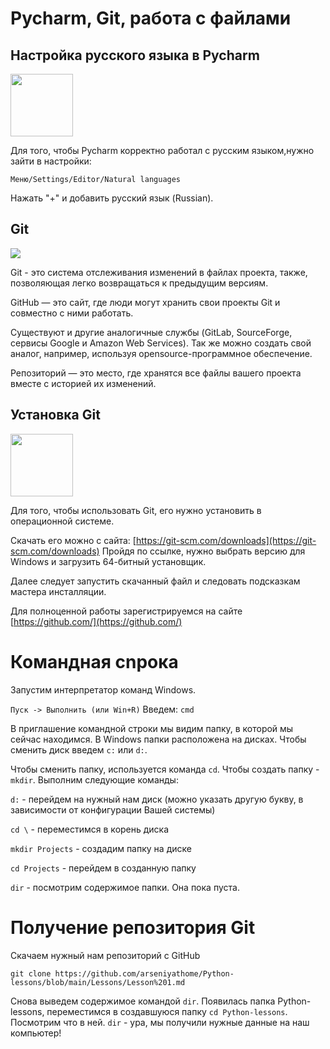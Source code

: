 # Pycharm, Git, работа с файлами
## Настройка русского языка в Pycharm
<img src="https://seeklogo.com/images/P/pycharm-edu-logo-73119B2E09-seeklogo.com.png" height="100">

Для того, чтобы Pycharm корректно работал с русским языком,нужно зайти в настройки:

`Меню/Settings/Editor/Natural languages`

Нажать "+" и добавить русский язык (Russian).

## Git
![](https://git-scm.com/images/logo@2x.png)

Git - это система отслеживания изменений в файлах проекта, также, позволяющая легко возвращаться к предыдущим версиям.

GitHub — это сайт, где люди могут хранить свои проекты Git и совместно с ними работать.

Существуют и другие аналогичные службы (GitLab, SourceForge, сервисы Google и Amazon Web Services). Так же можно создать свой аналог, например, используя opensource-программное обеспечение.

Репозиторий — это место, где хранятся все файлы вашего проекта вместе с историей их изменений.
## Установка Git
<img src="https://miro.medium.com/v2/resize:fit:720/format:webp/1*TED4KCpZQSN870Zsmi4Fvw.png" height="100">

Для того, чтобы использовать Git, его нужно установить в операционной системе.

Скачать его можно с сайта:
[https://git-scm.com/downloads](https://git-scm.com/downloads)
Пройдя по ссылке, нужно выбрать версию для Windows и загрузить 64-битный установщик.

Далее следует запустить скачанный файл и следовать подсказкам мастера инсталляции.

Для полноценной работы зарегистрируемся на сайте [https://github.com/](https://github.com/)

# Командная сnрока
Запустим интерпретатор команд Windows. 

`Пуск -> Выполнить (или Win+R)`
Введем:
`cmd`

В приглашение командной строки мы видим папку, в которой мы сейчас находимся. В Windows папки расположена на дисках. Чтобы сменить диск введем `c:` или `d:`.

Чтобы сменить папку, используется команда `cd`. Чтобы создать папку - `mkdir`. Выполним следующие команды:

`d:` - перейдем на нужный нам диск (можно указать другую букву, в зависимости от конфигурации Вашей системы)

`cd \` - переместимся в корень диска

`mkdir Projects` - создадим папку на диске

`cd Projects` - перейдем в созданную папку 

`dir` - посмотрим содержимое папки. Она пока пуста.
# Получение репозитория Git
Скачаем нужный нам репозиторий с GitHub

`git clone https://github.com/arseniyathome/Python-lessons/blob/main/Lessons/Lesson%201.md`

Снова выведем содержимое командой `dir`. Появилась папка Python-lessons, переместимся в создавшуюся папку `cd Python-lessons`. Посмотрим что в ней. `dir` - ура, мы получили нужные данные на наш компьютер!



